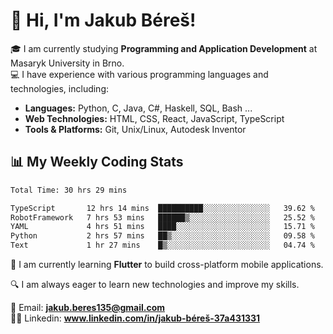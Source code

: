 # 👋 Hi, I'm Jakub Béreš!

🎓 I am currently studying **Programming and Application Development** at Masaryk University in Brno.  
💻 I have experience with various programming languages and technologies, including:  
   - **Languages:** Python, C, Java, C#, Haskell, SQL, Bash ...  
   - **Web Technologies:** HTML, CSS, React, JavaScript, TypeScript  
   - **Tools & Platforms:** Git, Unix/Linux, Autodesk Inventor

## 📊 My Weekly Coding Stats
<!--START_SECTION:waka-->

```txt
Total Time: 30 hrs 29 mins

TypeScript       12 hrs 14 mins  ██████████░░░░░░░░░░░░░░░   39.62 %
RobotFramework   7 hrs 53 mins   ██████▒░░░░░░░░░░░░░░░░░░   25.52 %
YAML             4 hrs 51 mins   ████░░░░░░░░░░░░░░░░░░░░░   15.71 %
Python           2 hrs 57 mins   ██▒░░░░░░░░░░░░░░░░░░░░░░   09.58 %
Text             1 hr 27 mins    █▒░░░░░░░░░░░░░░░░░░░░░░░   04.74 %
```

<!--END_SECTION:waka-->

🚀 I am currently learning **Flutter** to build cross-platform mobile applications.  

🔍 I am always eager to learn new technologies and improve my skills.  

📩 Email:        **jakub.beres135@gmail.com**  
🧑‍💻 Linkedin:     **www.linkedin.com/in/jakub-béreš-37a431331**


